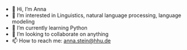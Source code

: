 - 👋 Hi, I’m Anna
- 👀 I’m interested in Linguistics, natural language processing, language modeling 
- 🌱 I’m currently learning Python
- 💞️ I’m looking to collaborate on anything
- 📫 How to reach me: anna.stein@hhu.de

<!---
ansost/ansost is a ✨ special ✨ repository because its `README.md` (this file) appears on your GitHub profile.
You can click the Preview link to take a look at your changes.
--->
